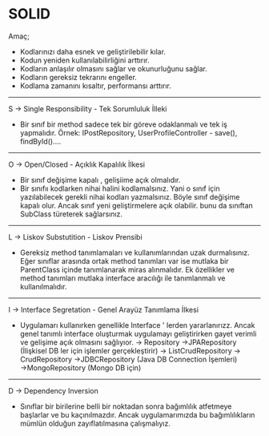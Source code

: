 # SOLID

Amaç;

- Kodlarınızı daha esnek ve geliştirilebilir kılar.
- Kodun yeniden kullanılabilirliğini arttırır.
- Kodların anlaşılır olmasını sağlar ve okunurluğunu sağlar.
- Kodların gereksiz tekrarını engeller.
- Kodlama zamanını kısaltır, performansı arttırır.

---

S → Single Responsibility - Tek Sorumluluk İlleki

- Bir sınıf bir method sadece tek bir göreve odaklanmalı ve tek iş yapmalıdır.
Örnek: IPostRepository, UserProfileController  - save(), findById()....

---

O → Open/Closed - Açıklık Kapalılık İlkesi

- Bir sınıf değişime kapalı , gelişiime açık olmalıdır.
- Bir sınıfıı kodlarken nihai halini kodlamalsınız. Yani o sınıf için yazılabilecek gerekli nihai kodları yazmalsınız. Böyle sınıf değişime kapalı olur. Ancak sınıf yeni geliştirmelere açık olabilir. bunu da sınıftan SubClass türeterek sağlarsınız.

---

L → Liskov Substutition - Liskov Prensibi

- Gereksiz method tanımlamaları ve kullanımlarından uzak durmalısınız. Eğer sınıflar arasında ortak method tanımları var ise mutlaka bir ParentClass içinde tanımlanarak miras alınmalıdır. Ek özellikler ve method tanımları mutlaka interface aracılığı ile tanımlanmalı ve kullanılmalıdır.

---

I → Interface Segretation - Genel Arayüz Tanımlama İlkesi

- Uygulamarı kullanırken genellikle Interface ' lerden yararlanırızz. Ancak genel tanımlı interface oluşturmak uygulamayı geliştirirken gayet verimli ve gelişime açık olmasını sağlıyıor.
→ Repository
       ->JPARepository (İlişkisel DB ler için işlemler gerçekleştirir)
             → ListCrudRepository
                   → CrudRepository
->JDBCRepository (Java DB Connection İşemleri)
→MongoRepository (Mongo DB için)

---

D → Dependency Inversion

- Sınıflar bir birilerine belli bir noktadan sonra bağımlılık atfetmeye başlarlar ve bu kaçınılmazdır. Ancak uygulamarımızda bu bağımlılıkların mümlün olduğun zayıflatılmasına çalışmalıyız.

